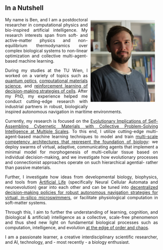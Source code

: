 ## In a Nutshell

<img style="float: right; width: 42%; padding: 10px;" src="img/portrait.png">

<p align="justify">
  My name is Ben, and I am a postdoctoral researcher in computational physics and bio-inspired artificial intelligence. My research interests span from soft- and active-matter physics and non-equilibrium thermodynamics over complex biological systems to non-linear optimization and collective multi-agent-based machine learning. 
</p>

<p align="justify">
  During my studies at the TU Wien, I worked on a variety of topics such as
  <a class="" target='blank' href="https://journals.aps.org/prl/abstract/10.1103/PhysRevLett.115.033601">quantum optics</a>, 
  <a class="" target='blank' href="https://pubs.acs.org/doi/abs/10.1021/acs.jctc.9b01251">computational materials science</a>, and
  <a class="" target='blank' href="https://www.pnas.org/content/118/19/e2019683118">reinforcement learning of decision-making strategies of cells</a>.
  After my PhD, my experience helped me conduct cutting-edge research with industrial partners in robust, biologically inspired autonomous navigation in maritime environments.
</p>

<p align="justify">
Currently, my research is focused on the <a class="" target='blank' href="https://doi.org/10.3390/e26070532">Evolutionary Implications of Self-Assembling Cybernetic Materials with Collective Problem-Solving Intelligence at Multiple Scales</a>. To this end, I utilize cutting-edge multi-agent-based machine learning techniques to model and train <a class="" target='blank' href="https://www.frontiersin.org/journals/systems-neuroscience/articles/10.3389/fnsys.2022.768201/full">multi-scale competency architectures that represent the foundation of biology</a>: we deploy swarms of virtual, adaptive, communicating agents that implement a minimal model for morphogenesis of multi-cellular tissue based on individual decision-making, and we investigate how evolutionary processes and connectionist approaches operate on such hierarchical agential- rather than passive materials.
</p>

<p align="justify">
Further, I investigate how ideas from developmental biology, biophysics, and tools from <a class="" target='blank' href="https://en.wikipedia.org/wiki/Artificial_life">Artificial Life</a> (specifically Neural Cellular Automata and neuroevolution) gear into each other and can be tuned into <a class="" target='blank' href="https://doi.org/10.48550/arXiv.2407.09438">decentralized decision-making policies for robust autonomous navigation strategies for virtual, in-silico microswimmers</a>, or facilitate physiological computation in soft-matter systems.
</p>

<p align="justify">
Through this, I aim to further the understanding of learning, cognition, and (biological & artificial) intelligence as a collective, scale-free phenomenon and thus shed new light on fundamental biological processes such as computation, intelligence, and evolution <a class="" target='blank' href="https://www.youtube.com/watch?v=hjGFp7lMi9A">at the edge of order and chaos</a>.
</p>

<p align="justify">
  I am a passionate learner, a creative interdisciplinary scientific researcher, and AI, technology, and - most recently - a biology enthusiast.
</p>
